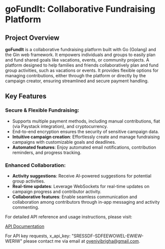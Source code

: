 
# goFundIt: Collaborative Fundraising Platform

## Project Overview

**goFundIt** is a collaborative fundraising platform built with Go (Golang) and the Gin web framework. It empowers individuals and groups to easily plan and fund shared goals like vacations, events, or community projects.
A platform designed to help families and friends collaboratively plan and fund group activities, such as vacations or events. It provides flexible options for managing contributions, either through the platform or directly by the campaign creator, ensuring streamlined and secure payment handling.

## Key Features

### Secure & Flexible Fundraising:
- Supports multiple payment methods, including manual contributions, fiat (via Paystack integration), and cryptocurrency.
- End-to-end encryption ensures the security of sensitive campaign data.
- **Intuitive campaign creation**: Effortlessly create and manage fundraising campaigns with customizable goals and deadlines.
- **Automated features**: Enjoy automated email notifications, contribution reminders, and progress tracking.

### Enhanced Collaboration:
- **Activity suggestions**: Receive AI-powered suggestions for potential group activities.
- **Real-time updates**: Leverage WebSockets for real-time updates on campaign progress and contributor activity.
- **Collaborative features**: Enable seamless communication and collaboration among contributors through in-app messaging and activity commenting.


For detailed API reference and usage instructions, please visit:

[API Documentation](https://gofundit-is1q.onrender.com/)

For API key requests, x_api_key: "SRESSDF-SDFEEWOWEL-EWIEW-WERIW" please contact me via email at [oyeniyibrigha@gmail.com](mailto:oyeniyibrigha@gmail.com).



